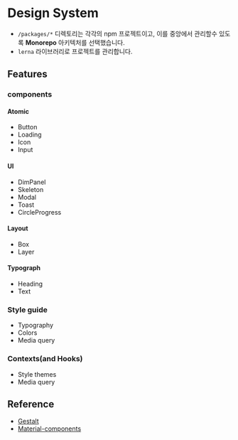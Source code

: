 # Design System
* `/packages/*` 디렉토리는 각각의 npm 프로젝트이고, 이를 중앙에서 관리할수 있도록 **Monorepo** 아키텍처를 선택했습니다.
* `lerna` 라이브러리로 프로젝트를 관리합니다.

## Features
### components
#### Atomic
* Button
* Loading
* Icon
* Input

#### UI
* DimPanel
* Skeleton
* Modal
* Toast
* CircleProgress

#### Layout
* Box
* Layer

#### Typograph
* Heading
* Text

### Style guide
* Typography
* Colors
* Media query

### Contexts(and Hooks)
* Style themes
* Media query

## Reference
* [Gestalt](https://gestalt.netlify.app/)
* [Material-components](https://material-components.github.io/material-components-web-catalog/)